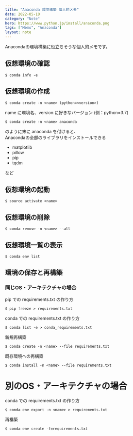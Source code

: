 ```yaml
---
title: "Anaconda 環境構築 個人的メモ"
date: 2022-05-10
category: "Note"
hero: https://www.python.jp/install/anaconda.png
tags: ["Memo", "Anaconda"]
layout: note
---
```


Anacondaの環境構築に役立ちそうな個人的メモです。

<!--more-->
## 仮想環境の確認

```console
$ conda info -e
```

## 仮想環境の作成

```console
$ conda create -n <name> (python=<version>)
```

name に環境名、version に好きなバージョン (例：python=3.7)

```console
$ conda create -n <name> anaconda
```
のように末に anaconda を付けると、  
Anacondaの全部のライブラリをインストールできる

- matplotlib
- pillow
- pip
- tqdm

など

## 仮想環境の起動

```console
$ source activate <name>
```

## 仮想環境の削除

```console
$ conda remove -n <name> --all
```

## 仮想環境一覧の表示

```console
$ conda env list
```

## 環境の保存と再構築
### 同じOS・アーキテクチャの場合

pip での requirements.txt の作り方
```console
$ pip freeze > requirements.txt
```

conda での requirements.txt の作り方
```console
$ conda list -e > conda_requirements.txt
```

新規再構築
```console
$ conda create -n <name> --file requirements.txt
```

既存環境への再構築
```console
$ conda install -n <name> --file requirements.txt
```

# 別のOS・アーキテクチャの場合

conda での requirements.txt の作り方
```console
$ conda env export -n <name> > requirements.txt
```

再構築
```console
$ conda env create -f=requirements.txt
```